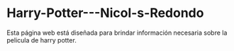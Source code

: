 # Harry-Potter---Nicol-s-Redondo
Esta página web está diseñada para brindar información necesaria sobre la pelicula de harry potter.
